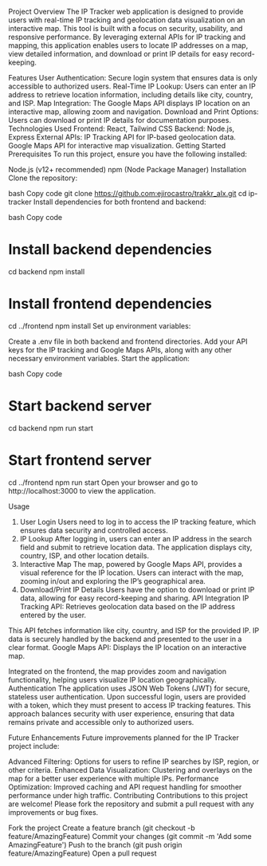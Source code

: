 Project Overview
The IP Tracker web application is designed to provide users with real-time IP tracking and geolocation data visualization on an interactive map. This tool is built with a focus on security, usability, and responsive performance. By leveraging external APIs for IP tracking and mapping, this application enables users to locate IP addresses on a map, view detailed information, and download or print IP details for easy record-keeping.

Features
User Authentication: Secure login system that ensures data is only accessible to authorized users.
Real-Time IP Lookup: Users can enter an IP address to retrieve location information, including details like city, country, and ISP.
Map Integration: The Google Maps API displays IP location on an interactive map, allowing zoom and navigation.
Download and Print Options: Users can download or print IP details for documentation purposes.
Technologies Used
Frontend: React, Tailwind CSS
Backend: Node.js, Express
External APIs:
IP Tracking API for IP-based geolocation data.
Google Maps API for interactive map visualization.
Getting Started
Prerequisites
To run this project, ensure you have the following installed:

Node.js (v12+ recommended)
npm (Node Package Manager)
Installation
Clone the repository:

bash
Copy code
git clone https://github.com:ejirocastro/trakkr_alx.git
cd ip-tracker
Install dependencies for both frontend and backend:

bash
Copy code
# Install backend dependencies
cd backend
npm install

# Install frontend dependencies
cd ../frontend
npm install
Set up environment variables:

Create a .env file in both backend and frontend directories.
Add your API keys for the IP tracking and Google Maps APIs, along with any other necessary environment variables.
Start the application:

bash
Copy code
# Start backend server
cd backend
npm run start

# Start frontend server
cd ../frontend
npm run start
Open your browser and go to http://localhost:3000 to view the application.

Usage
1. User Login
Users need to log in to access the IP tracking feature, which ensures data security and controlled access.
2. IP Lookup
After logging in, users can enter an IP address in the search field and submit to retrieve location data.
The application displays city, country, ISP, and other location details.
3. Interactive Map
The map, powered by Google Maps API, provides a visual reference for the IP location.
Users can interact with the map, zooming in/out and exploring the IP’s geographical area.
4. Download/Print IP Details
Users have the option to download or print IP data, allowing for easy record-keeping and sharing.
API Integration
IP Tracking API: Retrieves geolocation data based on the IP address entered by the user.

This API fetches information like city, country, and ISP for the provided IP.
IP data is securely handled by the backend and presented to the user in a clear format.
Google Maps API: Displays the IP location on an interactive map.

Integrated on the frontend, the map provides zoom and navigation functionality, helping users visualize IP location geographically.
Authentication
The application uses JSON Web Tokens (JWT) for secure, stateless user authentication. Upon successful login, users are provided with a token, which they must present to access IP tracking features. This approach balances security with user experience, ensuring that data remains private and accessible only to authorized users.

Future Enhancements
Future improvements planned for the IP Tracker project include:

Advanced Filtering: Options for users to refine IP searches by ISP, region, or other criteria.
Enhanced Data Visualization: Clustering and overlays on the map for a better user experience with multiple IPs.
Performance Optimization: Improved caching and API request handling for smoother performance under high traffic.
Contributing
Contributions to this project are welcome! Please fork the repository and submit a pull request with any improvements or bug fixes.

Fork the project
Create a feature branch (git checkout -b feature/AmazingFeature)
Commit your changes (git commit -m 'Add some AmazingFeature')
Push to the branch (git push origin feature/AmazingFeature)
Open a pull request

